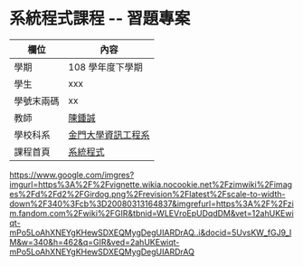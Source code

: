 # 系統程式課程 -- 習題專案

欄位 | 內容
-----|--------
學期 | 108 學年度下學期
學生 |  xxx
學號末兩碼 | xx
教師 | [陳鍾誠](https://misavo.com/blog/%E9%99%B3%E9%8D%BE%E8%AA%A0)
學校科系 | [金門大學資訊工程系](https://www.nqu.edu.tw/educsie/index.php)
課程首頁 | [系統程式](https://misavo.com/blog/%E9%99%B3%E9%8D%BE%E8%AA%A0/%E8%AA%B2%E7%A8%8B/%E7%B3%BB%E7%B5%B1%E7%A8%8B%E5%BC%8F)




https://www.google.com/imgres?imgurl=https%3A%2F%2Fvignette.wikia.nocookie.net%2Fzimwiki%2Fimages%2Fd%2Fd2%2FGirdog.png%2Frevision%2Flatest%2Fscale-to-width-down%2F340%3Fcb%3D20080313164837&imgrefurl=https%3A%2F%2Fzim.fandom.com%2Fwiki%2FGIR&tbnid=WLEVroEpUDqdDM&vet=12ahUKEwiqt-mPo5LoAhXNEYgKHewSDXEQMygDegUIARDrAQ..i&docid=5UvsKW_fGJ9_IM&w=340&h=462&q=GIR&ved=2ahUKEwiqt-mPo5LoAhXNEYgKHewSDXEQMygDegUIARDrAQ
